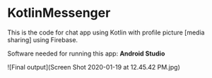 # KotlinMessenger

This is the code for chat app using Kotlin with profile picture [media sharing] using Firebase.

Software needed for running this app: **Android Studio**


![Final output](Screen Shot 2020-01-19 at 12.45.42 PM.jpg)
